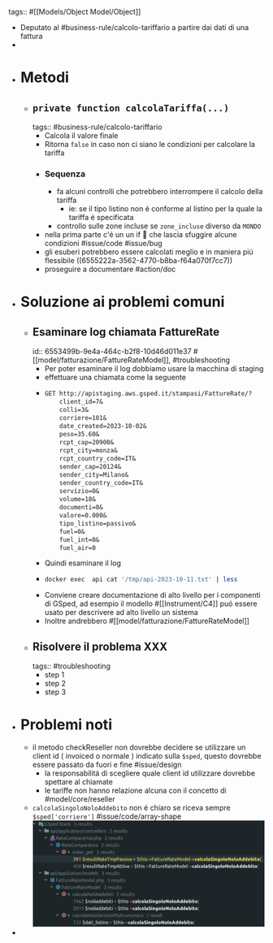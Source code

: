 tags:: #[[Models/Object Model/Object]]

- Deputato al #business-rule/calcolo-tariffario a partire dai dati di una fattura
-
- # Metodi
	- ## `private function calcolaTariffa(...)`
	  tags:: #business-rule/calcolo-tariffario
		- Calcola il valore finale
		- Ritorna `false` in caso non ci siano le condizioni per calcolare la tariffa
		- ### Sequenza
			- fa alcuni controlli che potrebbero interrompere il calcolo della tariffa
				- ie: se il tipo listino non é conforme al listino per la quale la tariffa é specificata
			- controllo sulle zone incluse se `zone_incluse` diverso da `MONDO`
		- nella prima parte c'é un un if 👿 che lascia sfuggire alcune condizioni #issue/code #issue/bug
		- gli esuberi potrebbero essere calcolati meglio e in maniera piú flessibile ((6555222a-3562-4770-b8ba-f64a070f7cc7))
		- proseguire a documentare #action/doc
- # Soluzione ai problemi comuni
	- ## Esaminare log chiamata FattureRate 
	  id:: 6553499b-9e4a-464c-b2f8-10d46d011e37
	  #[[model/fatturazione/FattureRateModel]], #troubleshooting
		- Per poter esaminare il log dobbiamo usare la macchina di staging
		- effettuare una chiamata come la seguente
		- ```
		  GET http://apistaging.aws.gsped.it/stampasi/FattureRate/?
		      client_id=7&
		      colli=3&
		      corriere=101&
		      date_created=2023-10-02&
		      peso=35.60&
		      rcpt_cap=20900&
		      rcpt_city=monza&
		      rcpt_country_code=IT&
		      sender_cap=20124&
		      sender_city=Milano&
		      sender_country_code=IT&
		      servizio=0&
		      volume=18&
		      documenti=0&
		      valore=0.000&
		      tipo_listino=passivo&
		      fuel=0&
		      fuel_int=0&
		      fuel_air=0
		  ```
		- Quindi esaminare il log
		- ```bash
		  docker exec  api cat '/tmp/api-2023-10-11.txt' | less
		  ```
		- Conviene creare documentazione di alto livello per i componenti di GSped, ad esempio il modello #[[Instrument/C4]] puó essere usato per descrivere ad alto livello un sistema
		- Inoltre andrebbero #[[model/fatturazione/FattureRateModel]]
	- ## Risolvere il problema XXX
	  tags:: #troubleshooting
		- step 1
		- step 2
		- step 3
- # Problemi noti
	- il metodo checkReseller non dovrebbe decidere se utilizzare un client id ( invoiced o normale ) indicato sulla `$sped`, questo dovrebbe essere passato da fuori e fine #issue/design
		- la responsabilitá di scegliere quale client id utilizzare dovrebbe spettare al chiamate
		- le tariffe non hanno relazione alcuna con il concetto di #model/core/reseller
	- `calcolaSingoloNoloAddebito` non é chiaro se riceva sempre `$sped['corriere']` #issue/code/array-shape
	  ![image.png](../assets/image_1701177560694_0.png)
-